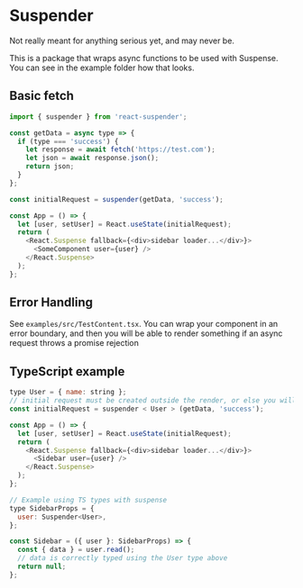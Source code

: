 # Suspender

Not really meant for anything serious yet, and may never be.

This is a package that wraps async functions to be used with Suspense. You can see in the example folder how that looks.

## Basic fetch

```js
import { suspender } from 'react-suspender';

const getData = async type => {
  if (type === 'success') {
    let response = await fetch('https://test.com');
    let json = await response.json();
    return json;
  }
};

const initialRequest = suspender(getData, 'success');

const App = () => {
  let [user, setUser] = React.useState(initialRequest);
  return (
    <React.Suspense fallback={<div>sidebar loader...</div>}>
      <SomeComponent user={user} />
    </React.Suspense>
  );
};
```

## Error Handling

See `examples/src/TestContent.tsx`. You can wrap your component in an error boundary, and then you will be able to render something if an async request throws a promise rejection

## TypeScript example

```js
type User = { name: string };
// initial request must be created outside the render, or else you will be in an infinite loop
const initialRequest = suspender < User > (getData, 'success');

const App = () => {
  let [user, setUser] = React.useState(initialRequest);
  return (
    <React.Suspense fallback={<div>sidebar loader...</div>}>
      <Sidebar user={user} />
    </React.Suspense>
  );
};

// Example using TS types with suspense
type SidebarProps = {
  user: Suspender<User>,
};

const Sidebar = ({ user }: SidebarProps) => {
  const { data } = user.read();
  // data is correctly typed using the User type above
  return null;
};
```
